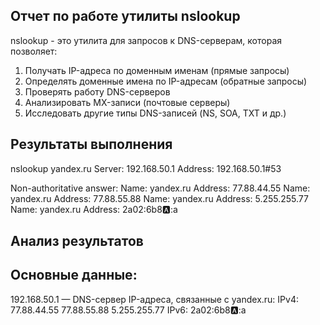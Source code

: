 ## Отчет по работе утилиты nslookup
nslookup  - это утилита для запросов к DNS-серверам, которая позволяет:
1.	Получать IP-адреса по доменным именам (прямые запросы)
2.	Определять доменные имена по IP-адресам (обратные запросы)
3.	Проверять работу DNS-серверов
4.	Анализировать MX-записи (почтовые серверы)
5.	Исследовать другие типы DNS-записей (NS, SOA, TXT и др.)

## Результаты выполнения
nslookup yandex.ru
Server:		192.168.50.1
Address:	192.168.50.1#53

Non-authoritative answer:
Name:	yandex.ru
Address: 77.88.44.55
Name:	yandex.ru
Address: 77.88.55.88
Name:	yandex.ru
Address: 5.255.255.77
Name:	yandex.ru
Address: 2a02:6b8:a::a
## Анализ результатов
## Основные данные:
192.168.50.1  — DNS-сервер
IP-адреса, связанные с yandex.ru: 
    IPv4: 
        77.88.44.55
        77.88.55.88
        5.255.255.77
    IPv6: 
        2a02:6b8:a::a
         
     
